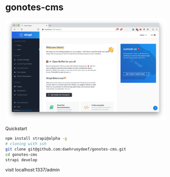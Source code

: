 # gonotes-cms

![](./img/header.png)

Quickstart

```bash
npm install strapi@alpha -g
# cloning with ssh 
git clone git@github.com:daehruoydeef/gonotes-cms.git
cd gonotes-cms
strapi develop
```



visit localhost:1337/admin